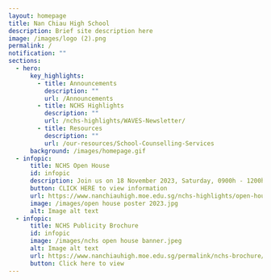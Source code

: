 ```yaml
---
layout: homepage
title: Nan Chiau High School
description: Brief site description here
image: /images/logo (2).png
permalink: /
notification: ""
sections:
  - hero:
      key_highlights:
        - title: Announcements
          description: ""
          url: /Announcements
        - title: NCHS Highlights
          description: ""
          url: /nchs-highlights/WAVES-Newsletter/
        - title: Resources
          description: ""
          url: /our-resources/School-Counselling-Services
      background: /images/homepage.gif
  - infopic:
      title: NCHS Open House
      id: infopic
      description: Join us on 18 November 2023, Saturday, 0900h - 1200h.
      button: CLICK HERE to view information
      url: https://www.nanchiauhigh.moe.edu.sg/nchs-highlights/open-house-2023/
      image: /images/open house poster 2023.jpg
      alt: Image alt text
  - infopic:
      title: NCHS Publicity Brochure
      id: infopic
      image: /images/nchs open house banner.jpeg
      alt: Image alt text
      url: https://www.nanchiauhigh.moe.edu.sg/permalink/nchs-brochure/
      button: Click here to view
---
```

